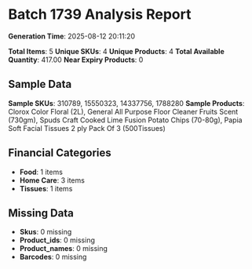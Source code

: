 # Batch 1739 Analysis Report

**Generation Time**: 2025-08-12 20:11:20

**Total Items**: 5
**Unique SKUs**: 4
**Unique Products**: 4
**Total Available Quantity**: 417.00
**Near Expiry Products**: 0

## Sample Data
**Sample SKUs**: 310789, 15550323, 14337756, 1788280
**Sample Products**: Clorox Color Floral (2L), General All Purpose Floor Cleaner Fruits Scent (730gm), Spuds Craft Cooked Lime Fusion Potato Chips (70-80g), Papia Soft Facial Tissues 2 ply Pack Of 3 (500Tissues)

## Financial Categories
- **Food**: 1 items
- **Home Care**: 3 items
- **Tissues**: 1 items

## Missing Data
- **Skus**: 0 missing
- **Product_ids**: 0 missing
- **Product_names**: 0 missing
- **Barcodes**: 0 missing
